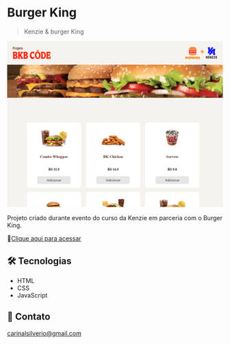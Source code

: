 # Burger King
>Kenzie & burger King


![preview](/github/preview.png)

Projeto criado durante evento do curso da Kenzie em parceria com o Burger King.

🔗[Clique aqui para acessar](https://carinalsilverio.github.io/projetobk/)


## 🛠️ Tecnologias
- HTML
- CSS
- JavaScript


## 📧 Contato
carinalsilverio@gmail.com
